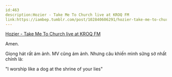 ```yaml
---
id:463
description:Hozier - Take Me To Church live at KROQ FM
link:https://iambep.tumblr.com/post/102840606291/hozier-take-me-to-church-live-at-kroq-fm
---
```


[Hozier - Take Me To Church live at KROQ FM](https://www.youtube.com/watch?v=b6NGJfIoTGI)

Amen.

Giọng hát rất ám ảnh. MV cũng ám ảnh. Nhưng câu khiến mình sững sờ nhất
chính là:

"I worship like a dog at the shrine of your lies"